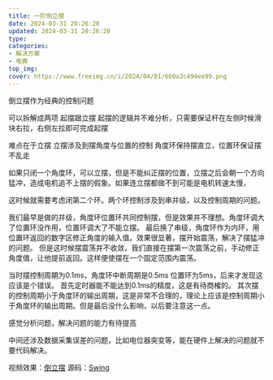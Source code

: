 ```yaml
---
title: 一阶倒立摆
date: 2024-03-31 20:26:20
updated: 2024-03-31 20:26:20
type:
categories:
- 解决方案
- 电赛
top_img:
cover: https://www.freeimg.cn/i/2024/04/01/660a3c494ee99.png
---
```

倒立摆作为经典的控制问题

可以拆解成两项
起摆跟立摆
起摆的逻辑并不难分析，只需要保证杆在左侧时候滑块右拉，右侧左拉即可完成起摆

难点在于立摆
立摆涉及到摆角度与位置的控制
角度环保持摆直立，位置环保证摆不乱走

如果只闭一个角度环，可以立摆，但是不能纠正摆的位置，立摆之后会朝一个方向猛冲，造成电机追不上摆的假象。如果连立摆都做不到可能是电机转速太慢，

这时候就需要考虑闭第二个环。两个环控制涉及到串并级，以及控制周期的问题。

我们最早是做的并级，角度环位置环共同控制摆，但是效果并不理想。角度环调大了位置环没作用，位置环调大了不能立摆。
最后换了串级，角度环作为内环，用位置环返回的数字区修正角度的输入值。效果很显著，摆开始震荡，解决了摆猛冲的问题。
但是这时候摆震荡并不收敛，我们直接在摆第一次震荡之前，手动修正角度值，让他提前返回。这样便使摆在一个固定范围内震荡。

当时摆控制周期为0.1ms，角度环中断周期是0.5ms 位置环为5ms，后来才发现这应该是个错误。
首先定时器能不能达到0.1ms的精度，这是有待商榷的。
其次摆的控制周期小于角度环的输出周期，这是非常不合理的，理论上应该是控制周期小于角度环的输出周期。但是最后没什么影响，以后要注意这一点。

感觉分析问题，解决问题的能力有待提高




中间还涉及数据采集误差的问题，比如电位器突变等，能在硬件上解决的问题就不要代码解决。

视频效果：[倒立摆](https://www.bilibili.com/video/BV1JJ4m1576Y/)
源码：[Swing](https://pan.quark.cn/s/d57c75ea0188)